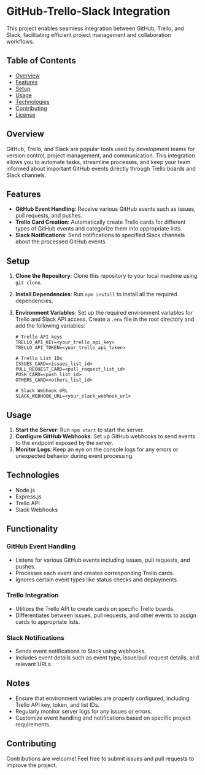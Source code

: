 # GitHub-Trello-Slack Integration

This project enables seamless integration between GitHub, Trello, and Slack, facilitating efficient project management and collaboration workflows.

## Table of Contents

- [Overview](#overview)
- [Features](#features)
- [Setup](#setup)
- [Usage](#usage)
- [Technologies](#technologies)
- [Contributing](#contributing)
- [License](#license)

## Overview

GitHub, Trello, and Slack are popular tools used by development teams for version control, project management, and communication. This integration allows you to automate tasks, streamline processes, and keep your team informed about important GitHub events directly through Trello boards and Slack channels.

## Features

- **GitHub Event Handling**: Receive various GitHub events such as issues, pull requests, and pushes.
- **Trello Card Creation**: Automatically create Trello cards for different types of GitHub events and categorize them into appropriate lists.
- **Slack Notifications**: Send notifications to specified Slack channels about the processed GitHub events.

## Setup

1. **Clone the Repository**: Clone this repository to your local machine using `git clone`.

2. **Install Dependencies**: Run `npm install` to install all the required dependencies.

3. **Environment Variables**: Set up the required environment variables for Trello and Slack API access. Create a `.env` file in the root directory and add the following variables:

   ```dotenv
   # Trello API keys
   TRELLO_API_KEY=<your_trello_api_key>
   TRELLO_API_TOKEN=<your_trello_api_token>

   # Trello List IDs
   ISSUES_CARD=<issues_list_id>
   PULL_REQUEST_CARD=<pull_request_list_id>
   PUSH_CARD=<push_list_id>
   OTHERS_CARD=<others_list_id>

   # Slack Webhook URL
   SLACK_WEBHOOK_URL=<your_slack_webhook_url>
   ```

## Usage

1. **Start the Server**: Run `npm start` to start the server.
2. **Configure GitHub Webhooks**: Set up GitHub webhooks to send events to the endpoint exposed by the server.
3. **Monitor Logs**: Keep an eye on the console logs for any errors or unexpected behavior during event processing.

## Technologies

- Node.js
- Express.js
- Trello API
- Slack Webhooks

## Functionality

### GitHub Event Handling

- Listens for various GitHub events including issues, pull requests, and pushes.
- Processes each event and creates corresponding Trello cards.
- Ignores certain event types like status checks and deployments.

### Trello Integration

- Utilizes the Trello API to create cards on specific Trello boards.
- Differentiates between issues, pull requests, and other events to assign cards to appropriate lists.

### Slack Notifications

- Sends event notifications to Slack using webhooks.
- Includes event details such as event type, issue/pull request details, and relevant URLs.

## Notes

- Ensure that environment variables are properly configured, including Trello API key, token, and list IDs.
- Regularly monitor server logs for any issues or errors.
- Customize event handling and notifications based on specific project requirements.

## Contributing

Contributions are welcome! Feel free to submit issues and pull requests to improve the project.
